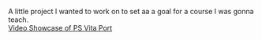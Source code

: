 A little project I wanted to work on to set aa a goal for a course I was gonna teach.    
[Video Showcase of PS Vita Port](https://www.youtube.com/watch?v=DVNEwWY4Od0)
